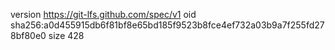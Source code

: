 version https://git-lfs.github.com/spec/v1
oid sha256:a0d455915db6f81bf8e65bd185f9523b8fce4ef732a03b9a7f255fd278bf80e0
size 428
